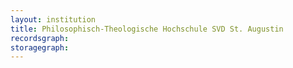 ```yaml
---
layout: institution
title: Philosophisch-Theologische Hochschule SVD St. Augustin
recordsgraph: 
storagegraph: 
---
```

